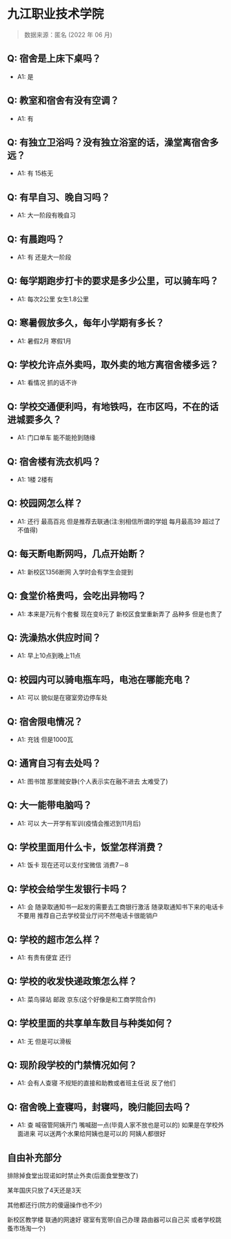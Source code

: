 # 九江职业技术学院

> 数据来源：匿名 (2022 年 06 月)

## Q: 宿舍是上床下桌吗？

- A1: 是

## Q: 教室和宿舍有没有空调？

- A1: 有

## Q: 有独立卫浴吗？没有独立浴室的话，澡堂离宿舍多远？

- A1: 有 15栋无

## Q: 有早自习、晚自习吗？

- A1: 大一阶段有晚自习

## Q: 有晨跑吗？

- A1: 有 还是大一阶段

## Q: 每学期跑步打卡的要求是多少公里，可以骑车吗？

- A1: 每次2公里 女生1.8公里

## Q: 寒暑假放多久，每年小学期有多长？

- A1: 暑假2月 寒假1月

## Q: 学校允许点外卖吗，取外卖的地方离宿舍楼多远？

- A1: 看情况 抓的话不许

## Q: 学校交通便利吗，有地铁吗，在市区吗，不在的话进城要多久？

- A1: 门口单车 能不能抢到随缘

## Q: 宿舍楼有洗衣机吗？

- A1: 1楼 2楼有

## Q: 校园网怎么样？

- A1: 还行 最高百兆 但是推荐去联通(注:别相信所谓的学姐  每月最高39 超过了不值得)

## Q: 每天断电断网吗，几点开始断？

- A1: 新校区1356断网 入学时会有学生会提到

## Q: 食堂价格贵吗，会吃出异物吗？

- A1: 本来是7元有个套餐 现在变8元了
新校区食堂重新弄了 品种多 但是也贵了

## Q: 洗澡热水供应时间？

- A1: 早上10点到晚上11点

## Q: 校园内可以骑电瓶车吗，电池在哪能充电？

- A1: 可以 貌似是在寝室旁边停车处

## Q: 宿舍限电情况？

- A1: 充钱 但是1000瓦

## Q: 通宵自习有去处吗？

- A1: 图书馆 那里贼安静(个人表示实在融不进去 太难受了)

## Q: 大一能带电脑吗？

- A1: 可以 大一开学有军训(疫情会推迟到11月后)

## Q: 学校里面用什么卡，饭堂怎样消费？

- A1: 饭卡 现在还可以支付宝微信  消费7－8

## Q: 学校会给学生发银行卡吗？

- A1: 会 随录取通知书一起发的需要去工商银行激活 随录取通知书下来的电话卡不要用 
推荐自己去学校营业厅问不然电话卡很能销户

## Q: 学校的超市怎么样？

- A1: 有贵有便宜 还行

## Q: 学校的收发快递政策怎么样？

- A1: 菜鸟驿站 邮政 京东(这个好像是和工商学院合作)

## Q: 学校里面的共享单车数目与种类如何？

- A1: 无 但是可以滑板

## Q: 现阶段学校的门禁情况如何？

- A1: 会有人查寝 不规矩的直接和助教或者班主任说 反了他们

## Q: 宿舍晚上查寝吗，封寝吗，晚归能回去吗？

- A1: 查 喊宿管阿姨开门 嘴喊甜一点(毕竟人家不放也是可以的)  如果是在学校外面进来 可以送两个水果给阿姨也是可以的 阿姨人都很好

## 自由补充部分

排除掉食堂出现诺如时禁止外卖(后面食堂整改了)

某年国庆只放了4天还是3天

其他都还行(院方的傻逼操作也不少)

新校区教学楼 联通的网速好 寝室有宽带(自己办理 路由器可以自己买 或者学校跳蚤市场淘一个)